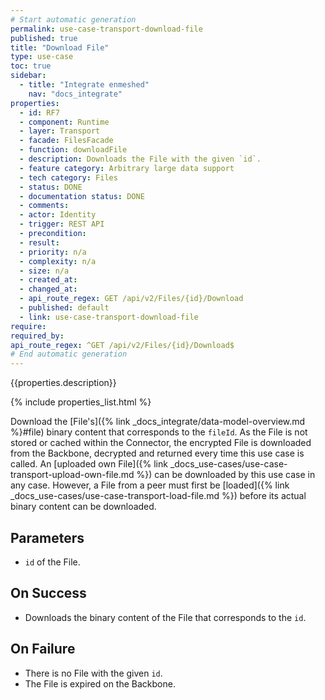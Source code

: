 ```yaml
---
# Start automatic generation
permalink: use-case-transport-download-file
published: true
title: "Download File"
type: use-case
toc: true
sidebar:
  - title: "Integrate enmeshed"
    nav: "docs_integrate"
properties:
  - id: RF7
  - component: Runtime
  - layer: Transport
  - facade: FilesFacade
  - function: downloadFile
  - description: Downloads the File with the given `id`.
  - feature category: Arbitrary large data support
  - tech category: Files
  - status: DONE
  - documentation status: DONE
  - comments:
  - actor: Identity
  - trigger: REST API
  - precondition:
  - result:
  - priority: n/a
  - complexity: n/a
  - size: n/a
  - created_at:
  - changed_at:
  - api_route_regex: GET /api/v2/Files/{id}/Download
  - published: default
  - link: use-case-transport-download-file
require:
required_by:
api_route_regex: ^GET /api/v2/Files/{id}/Download$
# End automatic generation
---
```


{{properties.description}}

{% include properties_list.html %}

Download the [File's]({% link _docs_integrate/data-model-overview.md %}#file) binary content that corresponds to the `fileId`.
As the File is not stored or cached within the Connector, the encrypted File is downloaded from the Backbone, decrypted and returned every time this use case is called.
An [uploaded own File]({% link _docs_use-cases/use-case-transport-upload-own-file.md %}) can be downloaded by this use case in any case.
However, a File from a peer must first be [loaded]({% link _docs_use-cases/use-case-transport-load-file.md %}) before its actual binary content can be downloaded.

## Parameters

- `id` of the File.

## On Success

- Downloads the binary content of the File that corresponds to the `id`.

## On Failure

- There is no File with the given `id`.
- The File is expired on the Backbone.
